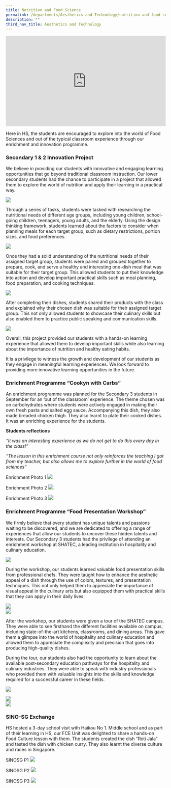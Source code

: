 ```yaml
---
title: Nutrition and Food Science
permalink: /departments/Aesthetics-and-Technology/nutrition-and-food-science/
description: ""
third_nav_title: Aesthetics and Technology
---
```

<div style="padding:56.25% 0 0 0;position:relative;"><iframe title="Nutrition and Food Science" style="position:absolute;top:0;left:0;width:100%;height:100%;" allowfullscreen="" allow="autoplay; fullscreen; picture-in-picture" frameborder="0" src="https://player.vimeo.com/video/843118520?badge=0&amp;autopause=0&amp;player_id=0&amp;app_id=58479"></iframe></div>

Here in HS, the students are encouraged to explore into the world of Food Sciences and out of the typical classroom experience through our enrichment and innovation programme.

### Secondary 1 &amp; 2 Innovation Project  

We believe in providing our students with innovative and engaging learning opportunities that go beyond traditional classroom instruction. Our lower secondary students had the chance to participate in a project that allowed them to explore the world of nutrition and apply their learning in a practical way.

  ![](/images/AnT/NFS/nfsci1.jpg)

Through a series of tasks, students were tasked with researching the nutritional needs of different age groups, including young children, school-going children, teenagers, young adults, and the elderly. Using the design thinking framework, students learned about the factors to consider when planning meals for each target group, such as dietary restrictions, portion sizes, and food preferences.

![](/images/AnT/NFS/nfsci2.jpg)

Once they had a solid understanding of the nutritional needs of their assigned target group, students were paired and grouped together to prepare, cook, and serve a healthy and interesting one-dish meal that was suitable for their target group. This allowed students to put their knowledge into action and develop important practical skills such as meal planning, food preparation, and cooking techniques.

![](/images/AnT/NFS/nfsci3.jpg)

After completing their dishes, students shared their products with the class and explained why their chosen dish was suitable for their assigned target group. This not only allowed students to showcase their culinary skills but also enabled them to practice public speaking and communication skills.

![](/images/AnT/NFS/nfsci4.jpg)

Overall, this project provided our students with a hands-on learning experience that allowed them to develop important skills while also learning about the importance of nutrition and healthy eating habits. 

It is a privilege to witness the growth and development of our students as they engage in meaningful learning experiences.  We look forward to providing more innovative learning opportunities in the future.

### Enrichment Programme “Cookyn with Carbs” 
  
An enrichment programme was planned for the Secondary 3 students in September for an ‘out of the classroom’ experience. The theme chosen was on carbohydrates where students were actively engaged in making their own fresh pasta and salted egg sauce. Accompanying this dish, they also made breaded chicken thigh. They also learnt to plate their cooked dishes. It was an enriching experience for the students.

**Students reflections**  

_“It was an interesting experience as we do not get to do this every day in the class!”_

_“The lesson in this enrichment course not only reinforces the teaching I got from my teacher, but also allows me to explore further in the world of food sciences”_


Enrichment Photo 1
<img src="/images/Sec3EnrichmentP1.jpeg">

Enrichment Photo 2
<img src="/images/Sec3EnrichmentP2.jpeg">

Enrichment Photo 3
<img src="/images/Sec3EnrichmentP3.jpeg">


### Enrichment Programme “Food Presentation Workshop”  
We firmly believe that every student has unique talents and passions waiting to be discovered, and we are dedicated to offering a range of experiences that allow our students to uncover these hidden talents and interests. Our Secondary 3 students had the privilege of attending an enrichment workshop at SHATEC, a leading institution in hospitality and culinary education.

![](/images/AnT/NFS/enrichment%20programme%20“food%20presentation%20workshop%20-%201a.jpg)

During the workshop, our students learned valuable food presentation skills from professional chefs. They were taught how to enhance the aesthetic appeal of a dish through the use of colors, textures, and presentation techniques. This not only helped them to appreciate the importance of visual appeal in the culinary arts but also equipped them with practical skills that they can apply in their daily lives.  

![](/images/AnT/NFS/enrichment%20programme%20“food%20presentation%20workshop%20-%202a.jpg)  
![](/images/AnT/NFS/enrichment%20programme%20“food%20presentation%20workshop%20-%203a.jpg)

After the workshop, our students were given a tour of the SHATEC campus. They were able to see firsthand the different facilities available on campus, including state-of-the-art kitchens, classrooms, and dining areas. This gave them a glimpse into the world of hospitality and culinary education and allowed them to appreciate the complexity and precision that goes into producing high-quality dishes.

During the tour, our students also had the opportunity to learn about the available post-secondary education pathways for the hospitality and culinary industries. They were able to speak with industry professionals who provided them with valuable insights into the skills and knowledge required for a successful career in these fields.

![](/images/AnT/NFS/enrichment%20programme%20“food%20presentation%20workshop%20-%204a.jpg)


![](/images/AnT/NFS/enrichment%20programme%20“food%20presentation%20workshop%20-%205a.jpg)  
![](/images/AnT/NFS/enrichment%20programme%20“food%20presentation%20workshop%20-%206a.jpg)


### SINO-SG Exchange

HS hosted a 3-day school visit with Haikou No 1. Middle school and as part of their learning in HS, our FCE Unit was delighted to share a hands-on Food Culture lesson with them. The students created the dish “Roti Jala” and tasted the dish with chicken curry. They also learnt the diverse culture and races in Singapore.

SINOSG P1
<img src="/images/SINO-SGP1.jpeg">

SINOSG P2
<img src="/images/SINO-SGP2.jpeg">

SINOSG P3
<img src="/images/SINO-SGP3.jpeg">
